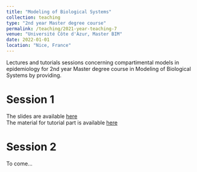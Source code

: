 ```yaml
---
title: "Modeling of Biological Systems"
collection: teaching
type: "2nd year Master degree course"
permalink: /teaching/2021-year-teaching-7
venue: "Université Côte d'Azur, Master BIM"
date: 2022-01-01
location: "Nice, France"
---
```


Lectures and tutorials sessions concerning compartimental models in epidemiology for 2nd year Master degree course in Modeling of Biological Systems by providing.

Session 1
======
The slides are available [here](http://ibalelli.github.io/files/course_material/comp_models/Slides_cours_comp_model1.pdf) <br/>
The material for tutorial part is available [here](http://ibalelli.github.io/files/course_material/comp_models/TD1.zip) <br/>
<!---
The corrected notebook of session 1 is available [here](http://ibalelli.github.io/files/course_material/comp_models/TD1_M2_modeling_epidemio_solutions.ipynb)
-->

Session 2
======
To come...
<!---
The slides are available [here](http://ibalelli.github.io/files/course_material/comp_models/Slides_cours_comp_model2.pdf) <br/>
The material for tutorial part is available [here](http://ibalelli.github.io/files/course_material/comp_models/TD2.zip)
-->

